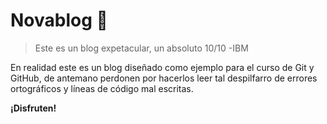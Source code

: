 # Novablog 🦦
>Este es un blog expetacular, un absoluto 10/10
>-IBM

En realidad este es un blog diseñado como ejemplo para el curso de Git y GitHub, de antemano perdonen por hacerlos leer tal despilfarro de errores ortográficos y líneas de código mal escritas.

**¡Disfruten!**